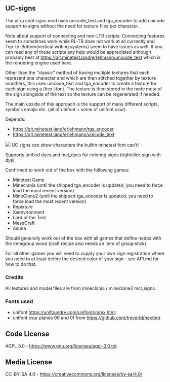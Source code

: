## UC-signs
The ultra cool signs mod uses unicode_text and tga_encoder to add unicode support to signs without the need for texture files per character.

Note about support of connecting and non-LTR scripts:
Connecting features seem to sometimes work while RL-TB does not work at all currently and Top-to-Bottom(vertical writing systems) seem to have issues as well.
If you can read any of these scripts any help would be appreciated although probably best at https://git.minetest.land/erlehmann/unicode_text which is the rendering engine used here.

Other than the "classic" method of having multiple textures that each represent one character and which are then stitched together by texture modifiers, this uses unicode_text and tga_encoder to create a texture for each sign using a (hex-)font. The texture is then stored in the node meta of the sign alongside of the text so the texture can be regenerated if needed.

The main upside of this approach is the support of many different scripts, symbols emojis etc. (all of unifont + some of unifont csur).

Depends:
* https://git.minetest.land/erlehmann/tga_encoder
* https://git.minetest.land/erlehmann/unicode_text

![](https://mister-muffin.de/p/7WyA.png)
UC signs can show characters the builtin minetest font can't!

Supports unified dyes and mcl_dyes for coloring signs (rightclick sign with dye)

Confirmed to work out of the box with the following games:
* Minetest Game
* Mineclonia (until the shipped tga_encoder is updated, you need to force load the most recent version)
* MineClone2 (until the shipped tga_encoder is updated, you need to force load the most recent version)
* Repixture
* Xaenvironment
* Lord of the Test
* MeseCraft
* Asuna

Should generally work out of the box with all games that define nodes with the itemgroup wood (craft recipe also needs an item of group:stick).

For all other games you will need to supply your own sign registration where you need to at least define the desired color of your sign - see API.md for how to do that.

### Credits
All textures and model files are from mineclonia / mineclone2 mcl_signs.

### Fonts used
* unifont https://unifoundry.com/unifont/index.html
* unifont csur planes 00 and 0f from https://github.com/trevorld/hexfont

## Code License
AGPL 3.0 - https://www.gnu.org/licenses/agpl-3.0.txt

## Media License
CC-BY-SA 4.0 - https://creativecommons.org/licenses/by-sa/4.0/
